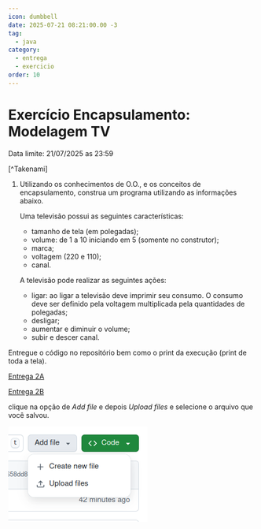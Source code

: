 ```yaml
---
icon: dumbbell
date: 2025-07-21 08:21:00.00 -3
tag:
  - java
category:
  - entrega
  - exercicio
order: 10
---
```


# Exercício Encapsulamento: Modelagem TV

Data limite: 21/07/2025 as 23:59

[^Takenami]

1. Utilizando os conhecimentos de O.O.,  e os conceitos de encapsulamento,  construa um programa utilizando as informações abaixo. 

    Uma televisão possui as seguintes características:
    - tamanho de tela (em polegadas);
    - volume: de 1 a 10 iniciando em 5 (somente no construtor);
    - marca;
    - voltagem (220 e 110);
    - canal.

    A televisão pode realizar as seguintes ações:
    - ligar: ao ligar a televisão deve imprimir seu consumo. O consumo deve ser definido pela voltagem multiplicada pela quantidades de polegadas;
    - desligar;
    - aumentar e diminuir o volume;
    - subir e descer canal.

Entregue o código no repositório bem como o print da execução (print de toda a tela).


[Entrega 2A](https://classroom.github.com/a/dB3m5Shk)

[Entrega 2B](https://classroom.github.com/a/HPbZHYVo)


clique na opção de *Add file* e depois *Upload files* e selecione o arquivo que você salvou.

![Como fazer o upload](../img/AppfileUpload.png)

<!-- @include: ../../../includes/bib.md -->
